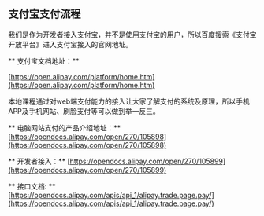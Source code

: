 ## 支付宝支付流程
我们是作为开发者接入支付宝，并不是使用支付宝的用户，所以百度搜索《支付宝开放平台》进入支付宝接入的官网地址。

** 支付宝文档地址：**

[https://open.alipay.com/platform/home.htm](https://open.alipay.com/platform/home.htm)

本地课程通过对web端支付能力的接入让大家了解支付的系统及原理，所以手机APP及手机网站、刷脸支付等可以做到举一反三。<br/>

** 电脑网站支付的产品介绍地址：**
[https://opendocs.alipay.com/open/270/105898](https://opendocs.alipay.com/open/270/105898)

** 开发者接入：**
[https://opendocs.alipay.com/open/270/105899](https://opendocs.alipay.com/open/270/105899)

** 接口文档: **
[https://opendocs.alipay.com/apis/api_1/alipay.trade.page.pay/](https://opendocs.alipay.com/apis/api_1/alipay.trade.page.pay/)